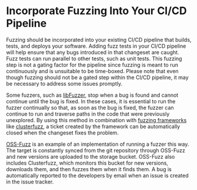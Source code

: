 # Incorporate Fuzzing Into Your CI/CD Pipeline

Fuzzing should be incorporated into your existing CI/CD pipeline that builds, tests, and deploys your software. Adding fuzz tests in your CI/CD
pipeline will help ensure that any bugs introduced in that changeset are caught. Fuzz tests can run parallel to other tests, such as unit tests. 
This fuzzing step is not a gating factor for the pipeline since fuzzing is meant to run continuously and is unsuitable to be time-boxed. Please
note that even though fuzzing should not be a gated step within the CI/CD pipeline, it may be necessary to address some issues promptly. 

Some fuzzers, such as [libFuzzer](https://llvm.org/docs/LibFuzzer.html), stop when a bug is found and cannot continue until the bug is fixed. In these cases, it is essential to run the
fuzzer continually so that, as soon as the bug is fixed, the fuzzer can continue to run and traverse paths in the code that were previously
unexplored. By using this method in combination with [fuzzing frameworks](https://safecode.org/blog/focus-on-fuzzing-fuzzing-engines-and-services/) like [clusterfuzz](https://google.github.io/clusterfuzz/), a ticket created by the framework can be automatically
closed when the changeset fixes the problem. 

[OSS-Fuzz](https://github.com/google/oss-fuzz) is an example of an implementation of running a fuzzer this way. The target is constantly synced from the git repository through OSS-Fuzz
and new versions are uploaded to the storage bucket. OSS-Fuzz also includes Clusterfuzz, which monitors this bucket for new versions, downloads
them, and then fuzzes them when it finds them. A bug is automatically reported to the developers by email when an issue is created in the issue
tracker. 
